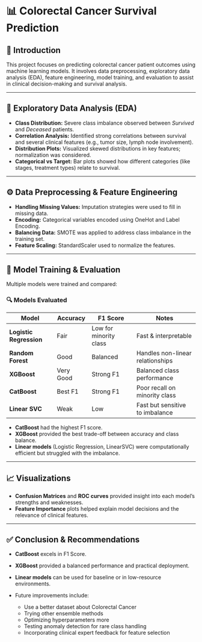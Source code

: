 # 📊 Colorectal Cancer Survival Prediction

## 🧾 Introduction
This project focuses on predicting colorectal cancer patient outcomes using machine learning models. It involves data preprocessing, exploratory data analysis (EDA), feature engineering, model training, and evaluation to assist in clinical decision-making and survival analysis.

---

## 🧪 Exploratory Data Analysis (EDA)

- **Class Distribution:** Severe class imbalance observed between *Survived* and *Deceased* patients.
- **Correlation Analysis:** Identified strong correlations between survival and several clinical features (e.g., tumor size, lymph node involvement).
- **Distribution Plots:** Visualized skewed distributions in key features; normalization was considered.
- **Categorical vs Target:** Bar plots showed how different categories (like stages, treatment types) relate to survival.

---

## ⚙️ Data Preprocessing & Feature Engineering

- **Handling Missing Values:** Imputation strategies were used to fill in missing data.
- **Encoding:** Categorical variables encoded using OneHot and Label Encoding.
- **Balancing Data:** SMOTE was applied to address class imbalance in the training set.
- **Feature Scaling:** StandardScaler used to normalize the features.

---

## 🤖 Model Training & Evaluation

Multiple models were trained and compared:

### 🔍 Models Evaluated
| Model               | Accuracy | F1 Score | Notes |
|--------------------|----------|----------|-------|
| **Logistic Regression** | Fair     | Low for minority class | Fast & interpretable |
| **Random Forest**       | Good     | Balanced   | Handles non-linear relationships |
| **XGBoost**             | Very Good| Strong F1  | Balanced class performance |
| **CatBoost**            | Best F1  | Strong F1 | Poor recall on minority class |
| **Linear SVC**          | Weak     | Low        | Fast but sensitive to imbalance |

- **CatBoost** had the highest F1 score.
- **XGBoost** provided the best trade-off between accuracy and class balance.
- **Linear models** (Logistic Regression, LinearSVC) were computationally efficient but struggled with the imbalance.

---

## 📈 Visualizations

- **Confusion Matrices** and **ROC curves** provided insight into each model’s strengths and weaknesses.
- **Feature Importance** plots helped explain model decisions and the relevance of clinical features.

---

## ✅ Conclusion & Recommendations

- **CatBoost** excels in F1 Score.
- **XGBoost** provided a balanced performance and practical deployment.
- **Linear models** can be used for baseline or in low-resource environments.

- Future improvements include:
  - Use a better dataset about Colorectal Cancer
  - Trying other ensemble methods
  - Optimizing hyperparameters more
  - Testing anomaly detection for rare class handling
  - Incorporating clinical expert feedback for feature selection
